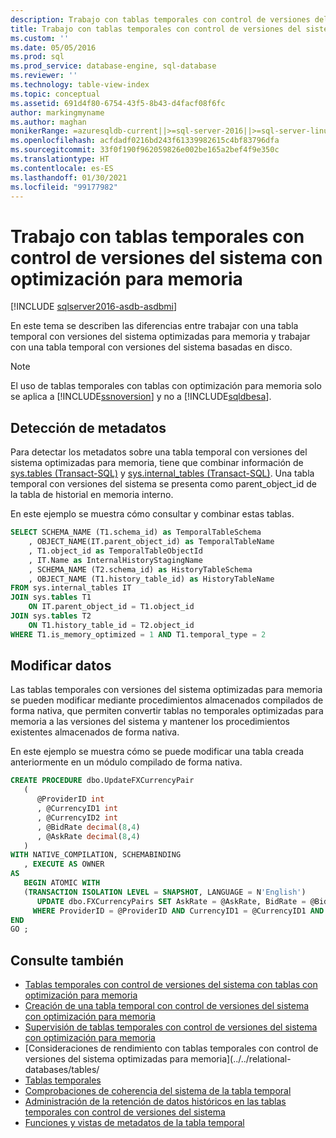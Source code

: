 ```yaml
---
description: Trabajo con tablas temporales con control de versiones del sistema con optimización para memoria
title: Trabajo con tablas temporales con control de versiones del sistema con optimización para memoria | Microsoft Docs
ms.custom: ''
ms.date: 05/05/2016
ms.prod: sql
ms.prod_service: database-engine, sql-database
ms.reviewer: ''
ms.technology: table-view-index
ms.topic: conceptual
ms.assetid: 691d4f80-6754-43f5-8b43-d4facf08f6fc
author: markingmyname
ms.author: maghan
monikerRange: =azuresqldb-current||>=sql-server-2016||>=sql-server-linux-2017||=azuresqldb-mi-current
ms.openlocfilehash: acfdadf0216bd243f61339982615c4bf83796dfa
ms.sourcegitcommit: 33f0f190f962059826e002be165a2bef4f9e350c
ms.translationtype: HT
ms.contentlocale: es-ES
ms.lasthandoff: 01/30/2021
ms.locfileid: "99177982"
---
```

# <a name="working-with-memory-optimized-system-versioned-temporal-tables"></a>Trabajo con tablas temporales con control de versiones del sistema con optimización para memoria


[!INCLUDE [sqlserver2016-asdb-asdbmi](../../includes/applies-to-version/sqlserver2016-asdb-asdbmi.md)]


En este tema se describen las diferencias entre trabajar con una tabla temporal con versiones del sistema optimizadas para memoria y trabajar con una tabla temporal con versiones del sistema basadas en disco.

> [!NOTE]
> El uso de tablas temporales con tablas con optimización para memoria solo se aplica a [!INCLUDE[ssnoversion](../../includes/ssnoversion-md.md)] y no a [!INCLUDE[sqldbesa](../../includes/sqldbesa-md.md)].

## <a name="discovering-metadata"></a>Detección de metadatos

Para detectar los metadatos sobre una tabla temporal con versiones del sistema optimizadas para memoria, tiene que combinar información de [sys.tables &#40;Transact-SQL&#41;](../../relational-databases/system-catalog-views/sys-tables-transact-sql.md) y [sys.internal_tables &#40;Transact-SQL&#41;](../../relational-databases/system-catalog-views/sys-internal-tables-transact-sql.md). Una tabla temporal con versiones del sistema se presenta como parent_object_id de la tabla de historial en memoria interno.

En este ejemplo se muestra cómo consultar y combinar estas tablas.

```sql
SELECT SCHEMA_NAME (T1.schema_id) as TemporalTableSchema
    , OBJECT_NAME(IT.parent_object_id) as TemporalTableName
    , T1.object_id as TemporalTableObjectId
    , IT.Name as InternalHistoryStagingName
    , SCHEMA_NAME (T2.schema_id) as HistoryTableSchema
    , OBJECT_NAME (T1.history_table_id) as HistoryTableName
FROM sys.internal_tables IT
JOIN sys.tables T1
    ON IT.parent_object_id = T1.object_id
JOIN sys.tables T2
    ON T1.history_table_id = T2.object_id
WHERE T1.is_memory_optimized = 1 AND T1.temporal_type = 2

```

## <a name="modifying-data"></a>Modificar datos

Las tablas temporales con versiones del sistema optimizadas para memoria se pueden modificar mediante procedimientos almacenados compilados de forma nativa, que permiten convertir tablas no temporales optimizadas para memoria a las versiones del sistema y mantener los procedimientos existentes almacenados de forma nativa.

En este ejemplo se muestra cómo se puede modificar una tabla creada anteriormente en un módulo compilado de forma nativa.

```sql
CREATE PROCEDURE dbo.UpdateFXCurrencyPair
   (
      @ProviderID int
      , @CurrencyID1 int
      , @CurrencyID2 int
      , @BidRate decimal(8,4)
      , @AskRate decimal(8,4)
   )
WITH NATIVE_COMPILATION, SCHEMABINDING
   , EXECUTE AS OWNER
AS
   BEGIN ATOMIC WITH
   (TRANSACTION ISOLATION LEVEL = SNAPSHOT, LANGUAGE = N'English')
      UPDATE dbo.FXCurrencyPairs SET AskRate = @AskRate, BidRate = @BidRate
     WHERE ProviderID = @ProviderID AND CurrencyID1 = @CurrencyID1 AND CurrencyID2 = @CurrencyID2
END
GO ;

```

## <a name="see-also"></a>Consulte también

- [Tablas temporales con control de versiones del sistema con tablas con optimización para memoria](../../relational-databases/tables/system-versioned-temporal-tables-with-memory-optimized-tables.md)
- [Creación de una tabla temporal con control de versiones del sistema con optimización para memoria](../../relational-databases/tables/creating-a-memory-optimized-system-versioned-temporal-table.md)
- [Supervisión de tablas temporales con control de versiones del sistema con optimización para memoria](../../relational-databases/tables/monitoring-memory-optimized-system-versioned-temporal-tables.md)
- [Consideraciones de rendimiento con tablas temporales con control de versiones del sistema optimizadas para memoria](../../relational-databases/tables/
- [Tablas temporales](../../relational-databases/tables/temporal-tables.md)
- [Comprobaciones de coherencia del sistema de la tabla temporal](../../relational-databases/tables/temporal-table-system-consistency-checks.md)
- [Administración de la retención de datos históricos en las tablas temporales con control de versiones del sistema](../../relational-databases/tables/manage-retention-of-historical-data-in-system-versioned-temporal-tables.md)
- [Funciones y vistas de metadatos de la tabla temporal](../../relational-databases/tables/temporal-table-metadata-views-and-functions.md)
